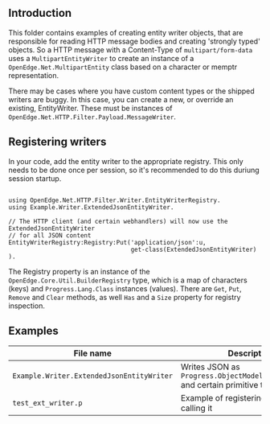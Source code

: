 ## Introduction
This folder contains examples of creating entity writer objects, that are responsible for reading HTTP message bodies and creating 'strongly typed' objects. So a HTTP message with a Content-Type of `multipart/form-data` uses a `MultipartEntityWriter` to create an instance of a `OpenEdge.Net.MultipartEntity` class based on a character or memptr representation.

There may be cases where you have custom content types or the shipped writers are buggy. In this case, you can create a new, or override an existing, EntityWriter. These must be instances of `OpenEdge.Net.HTTP.Filter.Payload.MessageWriter`.


## Registering writers

In your code, add the entity writer to the appropriate registry. This only needs to be done once per session, so it's recommended to do this duriung session startup.

````

using OpenEdge.Net.HTTP.Filter.Writer.EntityWriterRegistry.
using Example.Writer.ExtendedJsonEntityWriter.

// The HTTP client (and certain webhandlers) will now use the ExtendedJsonEntityWriter 
// for all JSON content
EntityWriterRegistry:Registry:Put('application/json':u,
                                  get-class(ExtendedJsonEntityWriter) ).

````

The Registry property is an instance of the `OpenEdge.Core.Util.BuilderRegistry` type, which is a map of characters (keys) and `Progress.Lang.Class` instances (values). There are `Get`, `Put`, `Remove` and `Clear` methods, as well `Has` and a `Size` property for registry inspection.
    
## Examples

| File name | Description | Comments |
| ----- | ------ |  ------ | 
| `Example.Writer.ExtendedJsonEntityWriter` | Writes JSON as `Progress.ObjectModel.JsonConstruct` and certain primitive types |  |
| `test_ext_writer.p` | Example of registering the writer and calling it | |
